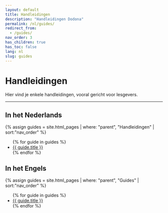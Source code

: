 ```yaml
---
layout: default
title: Handleidingen
description: "Handleidingen Dodona"
permalink: /nl/guides/
redirect_from:
  - /guides/
nav_order: 3
has_children: true
has_toc: false
lang: nl
slug: guides
---
```


# Handleidingen

Hier vind je enkele handleidingen, vooral gericht voor lesgevers.

---

## In het Nederlands

{% assign guides = site.html_pages | where: "parent", "Handleidingen" | sort:"nav_order" %}

<ul>
{% for guide in guides %}
  <li><a href='{{ guide.url }}'>{{ guide.title }}</a></li>
{% endfor %}
</ul>

## In het Engels

{% assign guides = site.html_pages | where: "parent", "Guides" | sort:"nav_order" %}

<ul>
{% for guide in guides %}
  <li><a href='{{ guide.url }}'>{{ guide.title }}</a></li>
{% endfor %}
</ul>